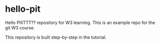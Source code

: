 # hello-pit
Hello PIIITTT?? repository for W3 learning.
This is an example repo for the git W3 course.

This repository is built step-by-step in the tutorial. 


